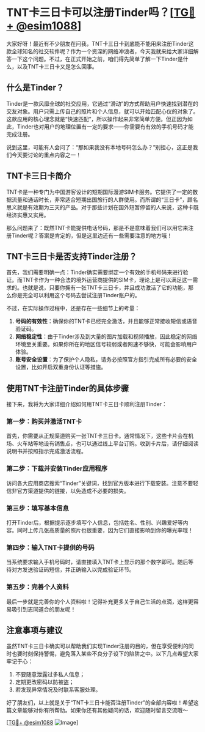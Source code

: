 # TNT卡三日卡可以注册Tinder吗？[[TG💪+ @esim1088](https://t.me/s/esim1088)]

大家好呀！最近有不少朋友在问我，TNT卡三日卡到底能不能用来注册Tinder这款全球知名的社交软件呢？作为一个资深的网络冲浪者，今天我就来给大家详细解答一下这个问题。不过，在正式开始之前，咱们得先简单了解一下Tinder是什么，以及TNT卡三日卡又是怎么回事。

## 什么是Tinder？

Tinder是一款风靡全球的社交应用，它通过“滑动”的方式帮助用户快速找到潜在的交友对象。用户只需上传自己的照片和个人信息，就可以开始匹配心仪的对象了。这款应用的核心理念就是“快速匹配”，所以操作起来非常简单方便。但正因为如此，Tinder也对用户的地理位置有一定的要求——你需要有有效的手机号码才能完成注册。

说到这里，可能有人会问了：“那如果我没有本地号码怎么办？”别担心，这正是我们今天要讨论的重点内容之一！

## TNT卡三日卡简介

TNT卡是一种专门为中国游客设计的短期国际漫游SIM卡服务。它提供了一定的数据流量和通话时长，非常适合短期出国旅行的人群使用。而所谓的“三日卡”，顾名思义就是有效期为三天的产品。对于那些计划在国外短暂停留的人来说，这种卡既经济实惠又实用。

那么问题来了：既然TNT卡能提供电话号码，那是不是意味着我们可以用它来注册Tinder呢？答案是肯定的，但是这里边还有一些需要注意的地方哦！

## TNT卡三日卡是否支持Tinder注册？

首先，我们需要明确一点：Tinder确实需要绑定一个有效的手机号码来进行验证。而TNT卡作为一种合法的境外运营商提供的SIM卡，理论上是可以满足这一需求的。也就是说，只要你拥有一张TNT卡三日卡，并且成功激活了它的功能，那么你是完全可以利用这个号码去尝试注册Tinder账户的。

不过，在实际操作过程中，还是存在一些细节上的考量：

1. **号码的有效性**：确保你的TNT卡已经完全激活，并且能够正常接收短信或语音验证码。
2. **网络稳定性**：由于Tinder涉及到大量的图片加载和视频播放，因此稳定的网络环境至关重要。如果你所在的地区信号较弱或者网速不够快，可能会影响用户体验。
3. **账号安全设置**：为了保护个人隐私，请务必按照官方指引完成所有必要的安全设置，比如开启双重身份认证等措施。

## 使用TNT卡注册Tinder的具体步骤

接下来，我将为大家详细介绍如何用TNT卡三日卡顺利注册Tinder：

### 第一步：购买并激活TNT卡
首先，你需要从正规渠道购买一张TNT卡三日卡。通常情况下，这些卡片会在机场、火车站等地设有销售点，也可以通过线上平台订购。收到卡片后，请仔细阅读说明书并按照指示完成激活流程。

### 第二步：下载并安装Tinder应用程序
访问各大应用商店搜索“Tinder”关键词，找到官方版本进行下载安装。注意不要轻信非官方渠道提供的链接，以免造成不必要的损失。

### 第三步：填写基本信息
打开Tinder后，根据提示逐步填写个人信息，包括姓名、性别、兴趣爱好等内容。同时上传几张高质量的照片也很重要，因为它们直接影响到你的曝光率哦！

### 第四步：输入TNT卡提供的号码
当系统要求输入手机号码时，请直接填入TNT卡上显示的那个数字即可。随后等待对方发送验证码短信，并正确输入以完成验证环节。

### 第五步：完善个人资料
最后一步就是完善你的个人资料啦！记得补充更多关于自己生活的点滴，这样更容易吸引到志同道合的朋友呢！

## 注意事项与建议

虽然TNT卡三日卡确实可以帮助我们实现Tinder注册的目的，但在享受便利的同时也要时刻保持警惕，避免落入某些不良分子设下的陷阱之中。以下几点希望大家牢记于心：

1. 不要随意泄露过多私人信息；
2. 定期更改密码以防被盗；
3. 若发现异常情况及时联系客服处理。

好了朋友们，以上就是关于“TNT卡三日卡能否注册Tinder”的全部内容啦！希望这篇文章能够对你有所帮助。如果你还有其他疑问的话，欢迎随时留言交流哦～

[[TG💪+ @esim1088](https://t.me/s/esim1088) ![Image](https://i.postimg.cc/4NQfJmqS/Snipaste-2025-05-13-00-14-12.png)]